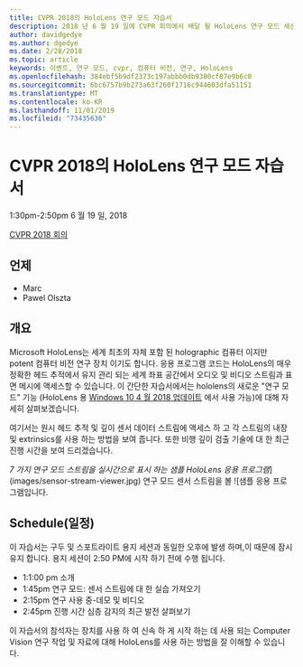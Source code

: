 ```yaml
---
title: CVPR 2018의 HoloLens 연구 모드 자습서
description: 2018 년 6 월 19 일에 CVPR 회의에서 배달 될 HoloLens 연구 모드 세션의 개요 및 일정입니다.
author: davidgedye
ms.author: dgedye
ms.date: 2/28/2018
ms.topic: article
keywords: 이벤트, 연구 모드, cvpr, 컴퓨터 비전, 연구, HoloLens
ms.openlocfilehash: 384ebf5b9df2373c197abbb0db9300cf07e9b6c0
ms.sourcegitcommit: 6bc6757b9b273a63f260f1716c944603dfa51151
ms.translationtype: MT
ms.contentlocale: ko-KR
ms.lasthandoff: 11/01/2019
ms.locfileid: "73435636"
---
```

# <a name="hololens-research-mode-tutorial-at-cvpr-2018"></a>CVPR 2018의 HoloLens 연구 모드 자습서
1:30pm-2:50pm 6 월 19 일, 2018

[CVPR 2018 회의](https://cvpr2018.thecvf.com/)

## <a name="presenters"></a>언제
* Marc
* Pawel Olszta

## <a name="overview"></a>개요
Microsoft HoloLens는 세계 최초의 자체 포함 된 holographic 컴퓨터 이지만 potent 컴퓨터 비전 연구 장치 이기도 합니다.
응용 프로그램 코드는 HoloLens의 매우 정확한 헤드 추적에서 유지 관리 되는 세계 좌표 공간에서 오디오 및 비디오 스트림과 표면 메시에 액세스할 수 있습니다. 이 간단한 자습서에서는 hololens의 새로운 "연구 모드" 기능 (HoloLens 용 [Windows 10 4 월 2018 업데이트](release-notes-april-2018.md) 에서 사용 가능)에 대해 자세히 살펴보겠습니다.

여기서는 원시 헤드 추적 및 깊이 센서 데이터 스트림에 액세스 하 고 각 스트림의 내장 및 extrinsics를 사용 하는 방법을 보여 줍니다.  또한 비행 깊이 검출 기술에 대 한 최근 진행 시간을 보여 드리겠습니다.

*7 가지 연구 모드 스트림을 실시간으로 표시 하는 샘플 HoloLens 응용 프로그램*](images/sensor-stream-viewer.jpg)
연구 모드 센서 스트림을 볼 ![샘플 응용 프로그램입니다.

## <a name="schedule"></a>Schedule(일정)
이 자습서는 구두 및 스포트라이트 용지 세션과 동일한 오후에 발생 하며,이 때문에 잠시 유지 합니다.
용지 세션이 2:50 PM에 시작 하기 전에 수행 됩니다.

- 1:1:00 pm 소개 
- 1:45pm 연구 모드: 센서 스트림에 대 한 실습 가져오기 
- 2:15pm 연구 사용 중-데모 및 비디오 
- 2:45pm 진행 시간 심층 감지의 최근 발전 살펴보기 

이 자습서의 참석자는 장치를 사용 하 여 신속 하 게 시작 하는 데 사용 되는 Computer Vision 연구 작업 및 자료에 대해 HoloLens를 사용 하는 방법을 잘 이해할 수 있습니다.
